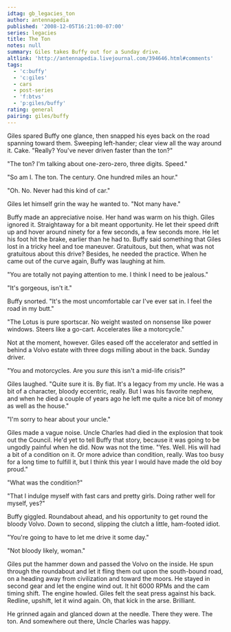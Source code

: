 ```yaml
---
idtag: gb_legacies_ton
author: antennapedia
published: '2008-12-05T16:21:00-07:00'
series: legacies
title: The Ton
notes: null
summary: Giles takes Buffy out for a Sunday drive.
altlink: 'http://antennapedia.livejournal.com/394646.html#comments'
tags:
  - 'c:buffy'
  - 'c:giles'
  - cars
  - post-series
  - 'f:btvs'
  - 'p:giles/buffy'
rating: general
pairing: giles/buffy
---
```

Giles spared Buffy one glance, then snapped his eyes back on the road spanning toward them. Sweeping left-hander; clear view all the way around it. Cake. "Really? You've never driven faster than the ton?"

"The ton? I'm talking about one-zero-zero, three digits. Speed."

"So am I. The ton. The century. One hundred miles an hour."

"Oh. No. Never had this kind of car."

Giles let himself grin the way he wanted to. "Not many have."

Buffy made an appreciative noise. Her hand was warm on his thigh. Giles ignored it. Straightaway for a bit meant opportunity. He let their speed drift up and hover around ninety for a few seconds, a few seconds more. He let his foot hit the brake, earlier than he had to. Buffy said something that Giles lost in a tricky heel and toe maneuver. Gratuitous, but then, what was not gratuitous about this drive? Besides, he needed the practice. When he came out of the curve again, Buffy was laughing at him.

"You are totally not paying attention to me. I think I need to be jealous."

"It's gorgeous, isn't it."

Buffy snorted. "It's the most uncomfortable car I've ever sat in. I feel the road in my butt."

"The Lotus is pure sportscar. No weight wasted on nonsense like power windows. Steers like a go-cart. Accelerates like a motorcycle."

Not at the moment, however. Giles eased off the accelerator and settled in behind a Volvo estate with three dogs milling about in the back. Sunday driver. 

"You and motorcycles. Are you *sure* this isn't a mid-life crisis?"

Giles laughed. "Quite sure it is. By fiat. It's a legacy from my uncle. He was a bit of a character, bloody eccentric, really. But I was his favorite nephew, and when he died a couple of years ago he left me quite a nice bit of money as well as the house."

"I'm sorry to hear about your uncle."

Giles made a vague noise. Uncle Charles had died in the explosion that took out the Council. He'd yet to tell Buffy that story, because it was going to be ungodly painful when he did. Now was not the time. "Yes. Well. His will had a bit of a condition on it. Or more advice than condition, really. Was too busy for a long time to fulfill it, but I think this year I would have made the old boy proud."

"What was the condition?"

"That I indulge myself with fast cars and pretty girls. Doing rather well for myself, yes?" 

Buffy giggled. Roundabout ahead, and his opportunity to get round the bloody Volvo. Down to second, slipping the clutch a little, ham-footed idiot.

"You're going to have to let me drive it some day."

"Not bloody likely, woman."

Giles put the hammer down and passed the Volvo on the inside. He spun through the roundabout and let it fling them out upon the south-bound road, on a heading away from civilization and toward the moors. He stayed in second gear and let the engine wind out. It hit 6000 RPMs and the cam timing shift. The engine howled. Giles felt the seat press against his back. Redline, upshift, let it wind again. Oh, that kick in the arse. Brilliant.

He grinned again and glanced down at the needle. There they were. The ton. And somewhere out there, Uncle Charles was happy.
